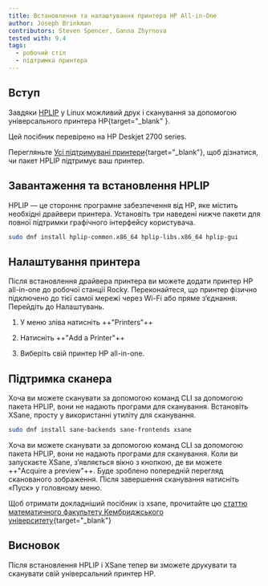 ```yaml
---
title: Встановлення та налаштування принтера HP All-in-One
author: Joseph Brinkman
contributors: Steven Spencer, Ganna Zhyrnova
tested with: 9.4
tags:
  - робочий стіл
  - підтримка принтера
---
```


## Вступ

Завдяки [HPLIP](https://developers.hp.com/hp-linux-imaging-and-printing/about) у Linux можливий друк і сканування за допомогою універсального принтера HP{target="_blank" }.

Цей посібник перевірено на HP Deskjet 2700 series.

Перегляньте [Усі підтримувані принтери](https://developers.hp.com/hp-linux-imaging-and-printing/supported_devices/index){target="_blank"}, щоб дізнатися, чи пакет HPLIP підтримує ваш принтер.

## Завантаження та встановлення HPLIP

HPLIP — це стороннє програмне забезпечення від HP, яке містить необхідні драйвери принтера. Установіть три наведені нижче пакети для повної підтримки графічного інтерфейсу користувача.

```bash
sudo dnf install hplip-common.x86_64 hplip-libs.x86_64 hplip-gui
```

## Налаштування принтера

Після встановлення драйвера принтера ви можете додати принтер HP all-in-one до робочої станції Rocky. Переконайтеся, що принтер фізично підключено до тієї самої мережі через Wi-Fi або пряме з’єднання. Перейдіть до Налаштувань.

1. У меню зліва натисніть ++"Printers"++

2. Натисніть ++"Add a Printer"++

3. Виберіть свій принтер HP all-in-one.

## Підтримка сканера

Хоча ви можете сканувати за допомогою команд CLI за допомогою пакета HPLIP, вони не надають програми для сканування. Встановіть XSane, просту у використанні утиліту для сканування.

```bash
sudo dnf install sane-backends sane-frontends xsane
```

Хоча ви можете сканувати за допомогою команд CLI за допомогою пакета HPLIP, вони не надають програми для сканування. Коли ви запускаєте XSane, з’являється вікно з кнопкою, де ви можете ++"Acquire a preview"++. Буде зроблено попередній перегляд сканованого зображення. Після завершення сканування натисніть «Пуск» у головному меню.

Щоб отримати докладніший посібник із xsane, прочитайте цю [статтю математичного факультету Кембриджського університету](https://www.maths.cam.ac.uk/computing/printing/xsane){target="_blank"}

## Висновок

Після встановлення HPLIP і XSane тепер ви зможете друкувати та сканувати свій універсальний принтер HP.
